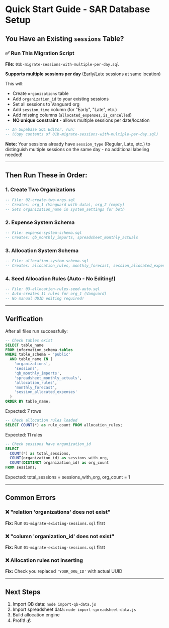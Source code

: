 # Quick Start Guide - SAR Database Setup

## You Have an Existing `sessions` Table?

### ✅ Run This Migration Script

**File:** `01b-migrate-sessions-with-multiple-per-day.sql`

**Supports multiple sessions per day** (Early/Late sessions at same location)

This will:
- Create `organizations` table
- Add `organization_id` to your existing sessions
- Set all sessions to Vanguard org
- Add `session_time` column (for "Early", "Late", etc.)
- Add missing columns (`allocated_expenses`, `is_cancelled`)
- **NO unique constraint** - allows multiple sessions per date/location

```sql
-- In Supabase SQL Editor, run:
-- (Copy contents of 01b-migrate-sessions-with-multiple-per-day.sql)
```

**Note:** Your sessions already have `session_type` (Regular, Late, etc.) to distinguish multiple sessions on the same day - no additional labeling needed!

---

## Then Run These in Order:

### 1. Create Two Organizations
```sql
-- File: 02-create-two-orgs.sql
-- Creates: org_1 (Vanguard with data), org_2 (empty)
-- Sets organization_name in system_settings for both
```

### 2. Expense System Schema
```sql
-- File: expense-system-schema.sql
-- Creates: qb_monthly_imports, spreadsheet_monthly_actuals
```

### 3. Allocation System Schema
```sql
-- File: allocation-system-schema.sql
-- Creates: allocation_rules, monthly_forecast, session_allocated_expenses
```

### 4. Seed Allocation Rules (Auto - No Editing!)
```sql
-- File: 03-allocation-rules-seed-auto.sql
-- Auto-creates 11 rules for org_1 (Vanguard)
-- No manual UUID editing required!
```

---

## Verification

After all files run successfully:

```sql
-- Check tables exist
SELECT table_name
FROM information_schema.tables
WHERE table_schema = 'public'
  AND table_name IN (
    'organizations',
    'sessions',
    'qb_monthly_imports',
    'spreadsheet_monthly_actuals',
    'allocation_rules',
    'monthly_forecast',
    'session_allocated_expenses'
  )
ORDER BY table_name;
```

Expected: 7 rows

```sql
-- Check allocation rules loaded
SELECT COUNT(*) as rule_count FROM allocation_rules;
```

Expected: 11 rules

```sql
-- Check sessions have organization_id
SELECT
  COUNT(*) as total_sessions,
  COUNT(organization_id) as sessions_with_org,
  COUNT(DISTINCT organization_id) as org_count
FROM sessions;
```

Expected: total_sessions = sessions_with_org, org_count = 1

---

## Common Errors

### ❌ "relation 'organizations' does not exist"
**Fix:** Run `01-migrate-existing-sessions.sql` first

### ❌ "column 'organization_id' does not exist"
**Fix:** Run `01-migrate-existing-sessions.sql` first

### ❌ Allocation rules not inserting
**Fix:** Check you replaced `'YOUR_ORG_ID'` with actual UUID

---

## Next Steps

1. Import QB data: `node import-qb-data.js`
2. Import spreadsheet data: `node import-spreadsheet-data.js`
3. Build allocation engine
4. Profit! 💰
